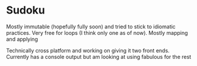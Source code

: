 # Sudoku
Mostly immutable (hopefully fully soon) and tried to stick to idiomatic practices. Very free for loops (I think only one as of now). Mostly mapping and applying 

Technically cross platform and working on giving it two front ends. Currently has a console output but am looking at using fabulous for the rest

